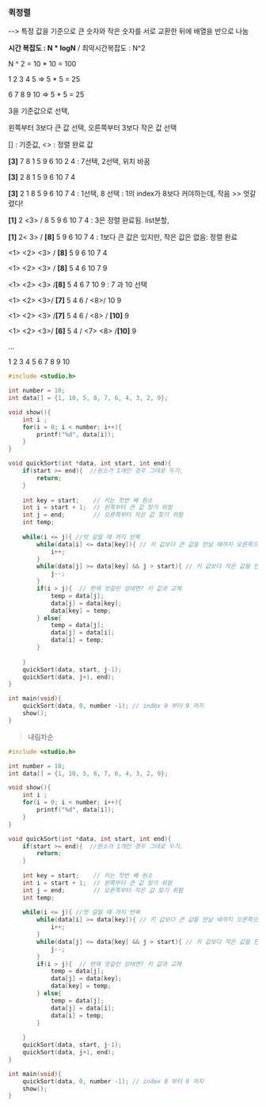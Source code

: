 ### 퀵정렬

--> 특정 값을 기준으로 큰 숫자와 작은 숫자를 서로  교환한 뒤에 배열을 반으로 나눔



**시간 복잡도 : N * logN**    /   최악시간복잡도 : N^2

N ^ 2 = 10 * 10 = 100

1 2 3 4 5 => 5 * 5 = 25

6 7 8 9 10 => 5 * 5 = 25



3을 기준값으로 선택, 

왼쪽부터 3보다 큰 값 선택, 오른쪽부터 3보다 작은 값 선택

[] : 기준값, <> : 정렬 완료 값



**[3]** 7 8 1 5 9 6 10 2 4  : 7선택, 2선택, 위치 바꿈

**[3]** 2 8 1 5 9 6 10 7 4

**[3]** 2 1 8 5 9 6 10 7 4 : 1선택, 8 선택 : 1의 index가 8보다 커야하는데, 작음 >> 엇갈렸다!

**[1]** 2 <3> / 8 5 9 6 10 7 4  : 3은 정렬 완료됨.  list분할,

**[1]** 2< 3> / **[8]** 5 9 6 10 7 4  : 1보다 큰 값은 있지만, 작은 값은 없음: 정렬 완료

<1> <2> <3> / **[8]** 5 9 6 10 7 4

<1> <2> <3> / **[8]** 5 4 6 10 7 9

<1> <2> <3> /**[8]** 5 4 6 7 10 9  : 7 과 10 선택

<1> <2> <3>/ **[7]** 5 4 6 /  <8>/  10 9

<1> <2> <3> /**[7]** 5 4 6 / <8> / **[10]**  9

<1> <2> <3>/ **[6]** 5 4 / <7> <8> /**[10]** 9

...

1 2 3 4 5 6 7 8 9 10



```c
#include <studio.h>

int number = 10;
int data[] = {1, 10, 5, 8, 7, 6, 4, 3, 2, 9};

void show(){
    int i ;
    for(i = 0; i < number; i++){
        printf("%d", data[i]);
    }
}

void quickSort(int *data, int start, int end){
    if(start >= end){  //원소가 1개인 경우 그대로 두기.
        return;
    }
    
    int key = start;    // 키는 첫번 째 원소
    int i = start + 1;  // 왼쪽부터 큰 값 찾기 위함
    int j = end;		// 오른쪽부터 작은 값 찾기 위함
    int temp;
    
    while(i <= j){ //엇 갈릴 때 까지 반복
        while(data[i] <= data[key]){ // 키 값보다 큰 값을 만날 때까지 오른쪽으로 이동
            i++;
        }
        while(data[j] >= data[key] && j > start){ // 키 값보다 작은 값을 만날 때까지 반복, start보단 커야함
            j--;
        }
        if(i > j){  // 현재 엇갈린 상태면? 키 값과 교체
            temp = data[j];
            data[j] = data[key];
            data[key] = temp;
        } else{
            temp = data[j];
            data[j] = data[i];
            data[i] = temp;
        }
        
    }
    quickSort(data, start, j-1);
    quickSort(data, j+1, end);
}

int main(void){
    quickSort(data, 0, number -1); // index 0 부터 9 까지
    show();
}
```



> 내림차순

```c
#include <studio.h>

int number = 10;
int data[] = {1, 10, 5, 8, 7, 6, 4, 3, 2, 9};

void show(){
    int i ;
    for(i = 0; i < number; i++){
        printf("%d", data[i]);
    }
}

void quickSort(int *data, int start, int end){
    if(start >= end){  //원소가 1개인 경우 그대로 두기.
        return;
    }
    
    int key = start;    // 키는 첫번 째 원소
    int i = start + 1;  // 왼쪽부터 큰 값 찾기 위함
    int j = end;		// 오른쪽부터 작은 값 찾기 위함
    int temp;
    
    while(i <= j){ //엇 갈릴 때 까지 반복
        while(data[i] >= data[key]){ // 키 값보다 큰 값을 만날 때까지 오른쪽으로 이동
            i++;
        }
        while(data[j] <= data[key] && j > start){ // 키 값보다 작은 값을 만날 때까지 반복, start보단 커야함
            j--;
        }
        if(i > j){  // 현재 엇갈린 상태면? 키 값과 교체
            temp = data[j];
            data[j] = data[key];
            data[key] = temp;
        } else{
            temp = data[j];
            data[j] = data[i];
            data[i] = temp;
        }
        
    }
    quickSort(data, start, j-1);
    quickSort(data, j+1, end);
}

int main(void){
    quickSort(data, 0, number -1); // index 0 부터 9 까지
    show();
}
```



